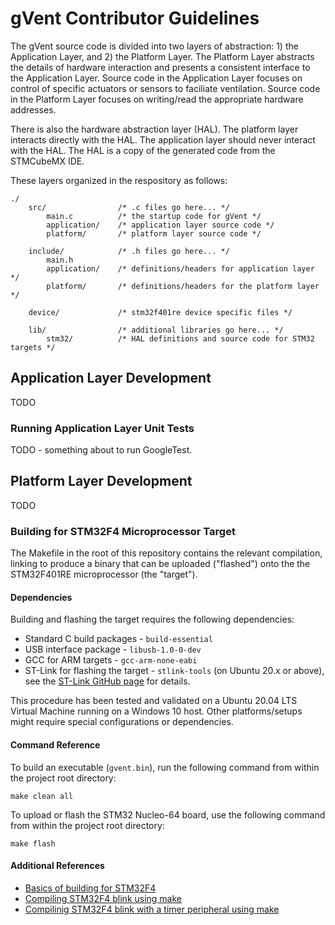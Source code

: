 # gVent Contributor Guidelines

The gVent source code is divided into two layers of abstraction: 1) the Application Layer, and 2) the Platform Layer. The Platform Layer abstracts the details of hardware interaction and presents a consistent interface to the Application Layer. Source code in the Application Layer focuses on control of specific actuators or sensors to faciliate ventilation. Source code in the Platform Layer focuses on writing/read the appropriate hardware addresses.

There is also the hardware abstraction layer (HAL). The platform layer interacts directly with the HAL. The application layer should never interact with the HAL. The HAL is a copy of the generated code from the STMCubeMX IDE.

These layers organized in the respository as follows:

```shell
./
    src/                /* .c files go here... */
        main.c          /* the startup code for gVent */
        application/    /* application layer source code */
        platform/       /* platform layer source code */

    include/            /* .h files go here... */
        main.h
        application/    /* definitions/headers for application layer */
        platform/       /* definitions/headers for the platform layer */

    device/             /* stm32f401re device specific files */

    lib/                /* additional libraries go here... */
        stm32/          /* HAL definitions and source code for STM32 targets */
```

## Application Layer Development

TODO

### Running Application Layer Unit Tests

TODO - something about to run GoogleTest.

## Platform Layer Development

TODO

### Building for STM32F4 Microprocessor Target

The Makefile in the root of this repository contains the relevant compilation, linking to produce a binary that can be uploaded ("flashed") onto the the STM32F401RE microprocessor (the "target").

#### Dependencies

Building and flashing the target requires the following dependencies:

* Standard C build packages - `build-essential`
* USB interface package - `libusb-1.0-0-dev`
* GCC for ARM targets - `gcc-arm-none-eabi`
* ST-Link for flashing the target - `stlink-tools` (on Ubuntu 20.x or above), see the [ST-Link GitHub page](https://github.com/stlink-org/stlink) for details.

This procedure has been tested and validated on a Ubuntu 20.04 LTS Virtual Machine running on a Windows 10 host. Other platforms/setups might require special configurations or dependencies.

#### Command Reference

To build an executable (`gvent.bin`), run the following command from within the project root directory:

```
make clean all
```

To upload or flash the STM32 Nucleo-64 board, use the following command from within the project root directory:

```
make flash
```

#### Additional References

* [Basics of building for STM32F4](https://github.com/sdiemert/stm32f4-basic)
* [Compiling STM32F4 blink using make](https://github.com/sdiemert/stm32f4-blink)
* [Compilinig STM32F4 blink with a timer peripheral using make](https://github.com/sdiemert/stm32f4-timer-blink)

